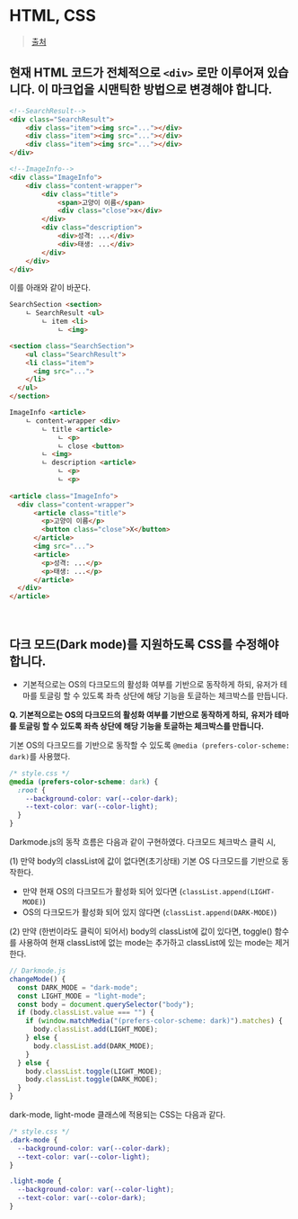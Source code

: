 # HTML, CSS

> [출처](https://github.com/eunseo-kim/photocat/blob/main/note/1.%20HTML%2C%20CSS%20%EA%B4%80%EB%A0%A8.md)

## 현재 HTML 코드가 전체적으로 `<div>` 로만 이루어져 있습니다. 이 마크업을 시맨틱한 방법으로 변경해야 합니다.

```html
<!--SearchResult-->
<div class="SearchResult">
    <div class="item"><img src="..."></div>
    <div class="item"><img src="..."></div>
    <div class="item"><img src="..."></div>
</div>
```

```html
<!--ImageInfo-->
<div class="ImageInfo">
    <div class="content-wrapper">
        <div class="title">
            <span>고양이 이름</span>
            <div class="close">x</div>
        </div>
        <div class="description">
            <div>성격: ...</div>
            <div>태생: ...</div>
        </div>
    </div>
</div>
```

이를 아래와 같이 바꾼다.

```html
SearchSection <section>
	ㄴ SearchResult <ul>
		ㄴ item <li>
			ㄴ <img>

<section class="SearchSection">
	<ul class="SearchResult">
    <li class="item">
      <img src="...">
    </li>
  </ul>
</section>
```

```html
ImageInfo <article>
	ㄴ content-wrapper <div>
		ㄴ title <article>
			ㄴ <p>
			ㄴ close <button>
		ㄴ <img>
		ㄴ description <article>
			ㄴ <p>
			ㄴ <p>
			
<article class="ImageInfo">
  <div class="content-wrapper">
      <article class="title">
        <p>고양이 이름</p>
        <button class="close">X</button>
      </article>
      <img src="...">
      <article>
        <p>성격: ...</p>
        <p>태생: ...</p>
      </article>
  </div>
</article>
```

<br/>

## 다크 모드(Dark mode)를 지원하도록 CSS를 수정해야 합니다.

- 기본적으로는 OS의 다크모드의 활성화 여부를 기반으로 동작하게 하되, 유저가 테마를 토글링 할 수 있도록 좌측 상단에 해당 기능을 토글하는 체크박스를 만듭니다.

**Q. 기본적으로는 OS의 다크모드의 활성화 여부를 기반으로 동작하게 하되,** **유저가 테마를 토글링 할 수 있도록 좌측 상단에 해당 기능을 토글하는 체크박스를 만듭니다.**

기본 OS의 다크모드를 기반으로 동작할 수 있도록 `@media (prefers-color-scheme: dark)`를 사용했다.

```css
/* style.css */
@media (prefers-color-scheme: dark) {
  :root {
    --background-color: var(--color-dark);
    --text-color: var(--color-light);
  }
}
```

Darkmode.js의 동작 흐름은 다음과 같이 구현하였다. 다크모드 체크박스 클릭 시,

(1) 만약 body의 classList에 값이 없다면(초기상태) 기본 OS 다크모드를 기반으로 동작한다.

   - 만약 현재 OS의 다크모드가 활성화 되어 있다면 (`classList.append(LIGHT-MODE)`)
   - OS의 다크모드가 활성화 되어 있지 않다면 (`classList.append(DARK-MODE)`)

(2) 만약 (한번이라도 클릭이 되어서) body의 classList에 값이 있다면, toggle() 함수를 사용하여 현재 classList에 없는 mode는 추가하고 classList에 있는 mode는 제거한다.

```js
// Darkmode.js
changeMode() {
  const DARK_MODE = "dark-mode";
  const LIGHT_MODE = "light-mode";
  const body = document.querySelector("body");
  if (body.classList.value === "") {
    if (window.matchMedia("(prefers-color-scheme: dark)").matches) {
      body.classList.add(LIGHT_MODE);
    } else {
      body.classList.add(DARK_MODE);
    }
  } else {
    body.classList.toggle(LIGHT_MODE);
    body.classList.toggle(DARK_MODE);
  }
}
```

dark-mode, light-mode 클래스에 적용되는 CSS는 다음과 같다.

```css
/* style.css */
.dark-mode {
  --background-color: var(--color-dark);
  --text-color: var(--color-light);
}

.light-mode {
  --background-color: var(--color-light);
  --text-color: var(--color-dark);
}
```


